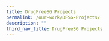 ```yaml
---
title: DrugFreeSG Projects
permalink: /our-work/DFSG-Projects/
description: ""
third_nav_title: DrugFreeSG Projects
---
```


